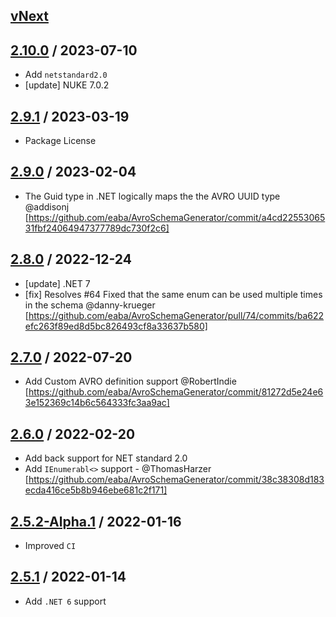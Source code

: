 ## [vNext]

## [2.10.0] / 2023-07-10
- Add `netstandard2.0`
- [update] NUKE 7.0.2

## [2.9.1] / 2023-03-19
- Package License

## [2.9.0] / 2023-02-04
- The Guid type in .NET logically maps the the AVRO UUID type @addisonj [https://github.com/eaba/AvroSchemaGenerator/commit/a4cd2255306531fbf24064947377789dc730f2c6]

## [2.8.0] / 2022-12-24
- [update] .NET 7
- [fix] Resolves #64 Fixed that the same enum can be used multiple times in the schema @danny-krueger [https://github.com/eaba/AvroSchemaGenerator/pull/74/commits/ba622efc263f89ed8d5bc826493cf8a33637b580]

## [2.7.0] / 2022-07-20
- Add Custom AVRO definition support @RobertIndie [https://github.com/eaba/AvroSchemaGenerator/commit/81272d5e24e63e152369c14b6c564333fc3aa9ac]
 
## [2.6.0] / 2022-02-20
- Add back support for NET standard 2.0
- Add `IEnumerabl<>` support - @ThomasHarzer [https://github.com/eaba/AvroSchemaGenerator/commit/38c38308d183ecda416ce5b8b946ebe681c2f171]

## [2.5.2-Alpha.1] / 2022-01-16
- Improved `CI`

## [2.5.1] / 2022-01-14
- Add `.NET 6` support

[vNext]: https://github.com/eaba/AvroSchemaGenerator/compare/2.9.1...HEAD
[2.9.1]: https://github.com/eaba/AvroSchemaGenerator/compare/2.9.0...2.9.1
[2.9.0]: https://github.com/eaba/AvroSchemaGenerator/compare/2.8.0...2.9.0
[2.8.0]: https://github.com/eaba/AvroSchemaGenerator/compare/2.7.0...2.8.0
[2.7.0]: https://github.com/eaba/AvroSchemaGenerator/compare/2.6.0...2.7.0
[2.6.0]: https://github.com/eaba/AvroSchemaGenerator/compare/2.5.2-Alpha.1...2.6.0
[2.5.2-Alpha.1]: https://github.com/eaba/AvroSchemaGenerator/compare/2.5.1...2.5.2-Alpha.1
[2.5.1]: https://github.com/eaba/AvroSchemaGenerator/tree/2.5.1


[vNext]: https://github.com/eaba/AvroSchemaGenerator/compare/2.10.0...HEAD
[2.10.0]: https://github.com/eaba/AvroSchemaGenerator/compare/2.9.1...2.10.0
[2.9.1]: https://github.com/eaba/AvroSchemaGenerator/compare/2.9.0...2.9.1
[2.9.0]: https://github.com/eaba/AvroSchemaGenerator/compare/2.8.0...2.9.0
[2.8.0]: https://github.com/eaba/AvroSchemaGenerator/compare/2.7.0...2.8.0
[2.7.0]: https://github.com/eaba/AvroSchemaGenerator/compare/2.6.0...2.7.0
[2.6.0]: https://github.com/eaba/AvroSchemaGenerator/compare/2.5.2-Alpha.1...2.6.0
[2.5.2-Alpha.1]: https://github.com/eaba/AvroSchemaGenerator/compare/2.5.1...2.5.2-Alpha.1
[2.5.1]: https://github.com/eaba/AvroSchemaGenerator/tree/2.5.1

[vNext]: https://github.com/eaba/AvroSchemaGenerator/compare/2.10.0...HEAD
[2.10.0]: https://github.com/eaba/AvroSchemaGenerator/compare/2.9.1...2.10.0
[2.9.1]: https://github.com/eaba/AvroSchemaGenerator/compare/2.9.0...2.9.1
[2.9.0]: https://github.com/eaba/AvroSchemaGenerator/compare/2.8.0...2.9.0
[2.8.0]: https://github.com/eaba/AvroSchemaGenerator/compare/2.7.0...2.8.0
[2.7.0]: https://github.com/eaba/AvroSchemaGenerator/compare/2.6.0...2.7.0
[2.6.0]: https://github.com/eaba/AvroSchemaGenerator/compare/2.5.2-Alpha.1...2.6.0
[2.5.2-Alpha.1]: https://github.com/eaba/AvroSchemaGenerator/compare/2.5.1...2.5.2-Alpha.1
[2.5.1]: https://github.com/eaba/AvroSchemaGenerator/tree/2.5.1

